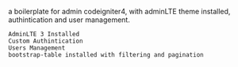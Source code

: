 a boilerplate for admin codeigniter4, with adminLTE theme installed, authintication and user management.

    AdminLTE 3 Installed
    Custom Authintication
    Users Management
    bootstrap-table installed with filtering and pagination
